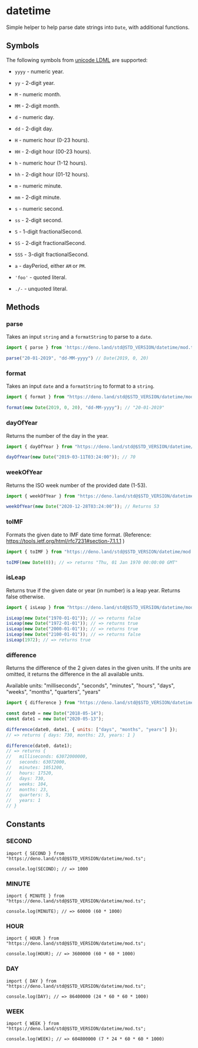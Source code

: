 # datetime

Simple helper to help parse date strings into `Date`, with additional functions.

## Symbols

The following symbols from
[unicode LDML](http://www.unicode.org/reports/tr35/tr35-dates.html#Date_Field_Symbol_Table)
are supported:

- `yyyy` - numeric year.
- `yy` - 2-digit year.
- `M` - numeric month.
- `MM` - 2-digit month.
- `d` - numeric day.
- `dd` - 2-digit day.

- `H` - numeric hour (0-23 hours).
- `HH` - 2-digit hour (00-23 hours).
- `h` - numeric hour (1-12 hours).
- `hh` - 2-digit hour (01-12 hours).
- `m` - numeric minute.
- `mm` - 2-digit minute.
- `s` - numeric second.
- `ss` - 2-digit second.
- `S` - 1-digit fractionalSecond.
- `SS` - 2-digit fractionalSecond.
- `SSS` - 3-digit fractionalSecond.

- `a` - dayPeriod, either `AM` or `PM`.

- `'foo'` - quoted literal.
- `./-` - unquoted literal.

## Methods

### parse

Takes an input `string` and a `formatString` to parse to a `date`.

```ts
import { parse } from 'https://deno.land/std@STD_VERSION/datetime/mod.ts'

parse("20-01-2019", "dd-MM-yyyy") // Date(2019, 0, 20)
```

### format

Takes an input `date` and a `formatString` to format to a `string`.

```ts
import { format } from "https://deno.land/std@$STD_VERSION/datetime/mod.ts";

format(new Date(2019, 0, 20), "dd-MM-yyyy"); // "20-01-2019"
```

### dayOfYear

Returns the number of the day in the year.

```ts
import { dayOfYear } from "https://deno.land/std@$STD_VERSION/datetime/mod.ts";

dayOfYear(new Date("2019-03-11T03:24:00")); // 70
```

### weekOfYear

Returns the ISO week number of the provided date (1-53).

```ts
import { weekOfYear } from "https://deno.land/std@$STD_VERSION/datetime/mod.ts";

weekOfYear(new Date("2020-12-28T03:24:00")); // Returns 53
```

### toIMF

Formats the given date to IMF date time format. (Reference:
https://tools.ietf.org/html/rfc7231#section-7.1.1.1 )

```js
import { toIMF } from "https://deno.land/std@$STD_VERSION/datetime/mod.ts";

toIMF(new Date(0)); // => returns "Thu, 01 Jan 1970 00:00:00 GMT"
```

### isLeap

Returns true if the given date or year (in number) is a leap year. Returns false
otherwise.

```js
import { isLeap } from "https://deno.land/std@$STD_VERSION/datetime/mod.ts";

isLeap(new Date("1970-01-01")); // => returns false
isLeap(new Date("1972-01-01")); // => returns true
isLeap(new Date("2000-01-01")); // => returns true
isLeap(new Date("2100-01-01")); // => returns false
isLeap(1972); // => returns true
```

### difference

Returns the difference of the 2 given dates in the given units. If the units are
omitted, it returns the difference in the all available units.

Available units: "milliseconds", "seconds", "minutes", "hours", "days", "weeks",
"months", "quarters", "years"

```js
import { difference } from "https://deno.land/std@$STD_VERSION/datetime/mod.ts";

const date0 = new Date("2018-05-14");
const date1 = new Date("2020-05-13");

difference(date0, date1, { units: ["days", "months", "years"] });
// => returns { days: 730, months: 23, years: 1 }

difference(date0, date1);
// => returns {
//   milliseconds: 63072000000,
//   seconds: 63072000,
//   minutes: 1051200,
//   hours: 17520,
//   days: 730,
//   weeks: 104,
//   months: 23,
//   quarters: 5,
//   years: 1
// }
```

## Constants

### SECOND

```
import { SECOND } from "https://deno.land/std@$STD_VERSION/datetime/mod.ts";

console.log(SECOND); // => 1000
```

### MINUTE

```
import { MINUTE } from "https://deno.land/std@$STD_VERSION/datetime/mod.ts";

console.log(MINUTE); // => 60000 (60 * 1000)
```

### HOUR

```
import { HOUR } from "https://deno.land/std@$STD_VERSION/datetime/mod.ts";

console.log(HOUR); // => 3600000 (60 * 60 * 1000)
```

### DAY

```
import { DAY } from "https://deno.land/std@$STD_VERSION/datetime/mod.ts";

console.log(DAY); // => 86400000 (24 * 60 * 60 * 1000)
```

### WEEK

```
import { WEEK } from "https://deno.land/std@$STD_VERSION/datetime/mod.ts";

console.log(WEEK); // => 604800000 (7 * 24 * 60 * 60 * 1000)
```
